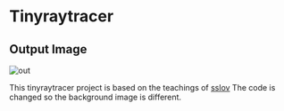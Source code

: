 # Tinyraytracer

Output Image
-
![out](https://user-images.githubusercontent.com/86592569/138553600-1beee55d-3ee1-4bad-9fe1-4578f1b36189.jpg)



This tinyraytracer project is based on the teachings of [sslov](https://github.com/ssloy/tinyraytracer/)
The code is changed so the background image is different.

